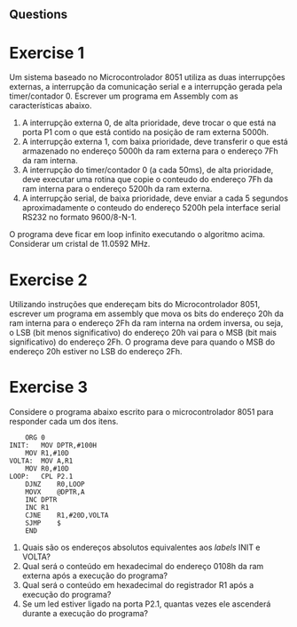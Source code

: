 
## Questions

# Exercise 1

Um sistema baseado no Microcontrolador 8051 utiliza as duas interrupções externas, a interrupção da comunicação serial e a interrupção gerada pela timer/contador 0. Escrever um programa em Assembly com as características abaixo.
1. A interrupção externa 0, de alta prioridade, deve trocar o que está na porta P1 com o que está contido na posição de ram externa 5000h.
2. A interrupção externa 1, com baixa prioridade, deve transferir o que está armazenado no endereço 5000h da ram externa para o endereço 7Fh da ram interna.
3. A interrupção do timer/contador 0 (a cada 50ms), de alta prioridade, deve executar uma rotina que copie o conteudo do endereço 7Fh da ram interna para o endereço 5200h da ram externa.
4. A interrupção serial, de baixa prioridade, deve enviar a cada 5 segundos aproximadamente o conteudo do endereço 5200h pela interface serial RS232 no formato 9600/8-N-1.

O programa deve ficar em loop infinito executando o algoritmo acima. Considerar um cristal de 11.0592 MHz.

# Exercise 2

Utilizando instruções que endereçam bits do Microcontrolador 8051, escrever um programa em assembly que mova os bits do endereço 20h da ram interna para o endereço 2Fh da ram interna na ordem inversa, ou seja, o LSB (bit menos significativo) do endereço 20h vai para o MSB (bit mais significativo) do endereço 2Fh. O programa deve para quando o MSB do endereço 20h estiver no LSB do endereço 2Fh.

# Exercise 3

Considere o programa abaixo escrito para o microcontrolador 8051 para responder cada um dos itens.

```assembly
	ORG 0
INIT:	MOV	DPTR,#100H
	MOV	R1,#10D
VOLTA:	MOV	A,R1
	MOV	R0,#10D
LOOP:	CPL	P2.1
	DJNZ	R0,LOOP
	MOVX	@DPTR,A
	INC	DPTR
	INC	R1
	CJNE	R1,#20D,VOLTA
	SJMP	$
	END
```
1. Quais são os endereços absolutos equivalentes aos <i>labels</i> INIT e VOLTA?
2. Qual será o conteúdo em hexadecimal do endereço 0108h da ram externa após a execução do programa?
3. Qual será o conteúdo em hexadecimal do registrador R1 após a execução do programa?
4. Se um led estiver ligado na porta P2.1, quantas vezes ele ascenderá durante a execução do programa?
